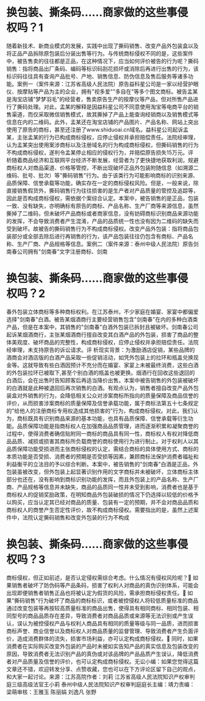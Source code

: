 # 换包装、撕条码……商家做的这些事侵权吗？1

随着新技术、新商业模式的发展，实践中出现了撕码销售、改变产品外包装盒以及将正品产品拆除原包装后分装出售等行为。与传统商标侵权不同的是，这些案件中，被告售卖的往往都是正品，在这种情况下，应当如何评价被告的行为呢？撕码销售：指将商品出厂条码、编码等标识码刮花损坏或消除后再进行出售的行为，该标识码往往具有查询产品批号、产地、销售信息、防伪信息及售后服务等诸多功能。案例一（案件来源：江苏省高级人民法院）原告益科星公司是一家以经营护眼仪、按摩贴等产品为主的企业，拥有"视多爱""多自在"等多个图文商标。被告孟某是淘宝店铺"梦梦羽毛"的经营者，售卖原告生产的按摩仪等产品，但对所售产品进行了撕码处理。对此，孟某的解释是因益科星公司不同意使用淘宝等电商平台的销售渠道，而仅采取微信销售模式，故其撕掉了产品上能查询经销商以及销售模式等信息在内的二维码。此外，孟某还在淘宝店铺的产品图片、产品名称、网站上突出使用了原告的商标，甚至还注册了www.shiduoai.cn域名。益科星公司起诉孟某，主张孟某的行为已构成商标侵权，应停止侵权并承担赔偿责任。法院经审理，认为孟某突出使用案涉商标以及注册域名的行为构成商标侵权，但撕码销售的行为不构成商标侵权，遂判令孟某停止相应的侵权行为，并赔偿原告损失15万元。评  析随着商品经济和互联网平台经济不断发展，经营者为了更快捷地获取利润，规避商标权人对商品渠道、价格等管控，不断出现破坏正品外包装附随信息（如溯源二维码、批号、批次）等"撕码销售"行为。由于该类行为可能影响商标的识别来源、品质保障、信誉承载等功能，确实存在一定的商标侵权风险。但是，一般来说，除直接销售假货外，撕码销售行为往往损害的是生产者对产品质量的管控及追踪等，因此是否构成商标侵权，需依据个案综合认定。本案中，被告销售的是正品，包装一致、没有缺失，亦明确标有原告的商标、产品名称、生产厂商等来源信息，虽然撕掉了二维码，但未破坏产品商标或者商家信息，没有妨碍商标识别商品来源功能的发挥，不会导致消费者产生混淆，产品的品质统一性也没有因为二维码的缺失而受到破坏。故被告的撕码销售行为不构成商标侵权。改变产品外包装：指将商品包装部分或全部去除后进行再销售的行为，该产品包装往往仍包含有商标、产品名称、生产厂商、产品规格等信息。案例二（案件来源：泰州中级人民法院）原告剑南春公司拥有"剑南春"文字注册商标、剑南

# 换包装、撕条码……商家做的这些事侵权吗？2

春外包装立体商标等多种商标权利。在江苏泰州，不少家庭在婚宴、家宴中都偏爱选择"剑南春"白酒。被告某烟酒商行主要经营销售包含"剑南春"在内的多种白酒类产品，但是在本案中，其销售的"剑南春"白酒外包装已拆封且被破坏。剑南春公司起诉某烟酒商行，主张某烟酒商行擅自改变其白酒产品的外包装，损害了商品的整体美观度、破坏商品的完整性，构成商标侵权，应停止侵权并承担赔偿责任。法院经审理，未支持原告的诉讼请求。评  析现实背景：为激励酒店促销，某些品牌的酒商会对酒店版的白酒产品采取一些促销活动，如凭外包装上的拉环和瓶盖兑换现金等。这就导致有些白酒因预计不充分而在婚宴、家宴上未被最终消费，这些白酒的外包装拉环已被取下,甚至个别白酒的瓶盖也被更换。烟酒行在回收这些退回的白酒后，会在出售时告知顾客后再适当降价出售。本案中被告销售的外包装被破坏的白酒就是此种被退回后再次销售的白酒。有观点认为，销售者擅自改变产品外包装盒对外销售的行为，会降低相关公众对涉案商标所指向的质量保障及商品信誉的评价，从而损害涉案商标的质量保障及信誉承载功能，属于商标法第五十七条规定的"给他人的注册商标专用权造成其他损害的"行为，构成商标侵权。对此，我们认为，商标既具有识别商品来源的基本功能，也具有品质保障、信誉承载等衍生功能。品质保障功能是指商标权人在加强商品品质管理，进而逐渐积累和凝聚商誉的过程中，使得消费者确信贴附同一商标的商品具有同一性，商标权人有权对降低商品品质、减损或损害其商标所负载商誉的商标使用行为进行制止。对于权利人以其品质保障功能受损进而主张商标侵权的认定，需结合商标的具体使用方式、商标的本质功能是否受损、消费者的预期是否受损等因素，兼顾商标法保护消费者福祉和利益衡平的立法目的予以综合判断。本案中，被告销售的"剑南春"白酒是正品，外包装虽被改变，但外包装上起显著识别作用的文字商标并未被破坏，立体商标主体部分也还在，没有影响到商标识别功能的发挥，而且外包装上的产品名称、生产厂商、产品规格等信息并未缺失，商品的品质同一性并未受到影响，消费者也是基于商标权人的促销奖励政策，在明知商品外包装破损的情况下仍选择以较低的价格予以购买，应当认定其已经对商品的质量、包装有一定的预期，并不会对商品品质和商标权人的商誉产生否定性评价，故不构成商标侵权。需要指出的是，虽然上述案件中，法院认定撕码销售和改变外包装的行为不构成

# 换包装、撕条码……商家做的这些事侵权吗？3

商标侵权，但正如前述，是否认定侵权需综合考虑。什么情况有侵权风险呢？🔹 如果销售者破坏了防伪码等产品条码，损害了权利人对商品的真伪识别体系，可能会出现即便销售者销售正品也将被认定为假货的风险，需承担商标侵权责任。🔹 如果"撕码销售"行为破坏了商品的商标标识，或者被控侵权人将较低质量标准的商品通过改变包装等再按较高质量标准的商品出售，使得具有相同商标、相同包装、相同型号的商品品质存在差异，导致消费者对商品品质或来源等无法识别或产生误认，误认为被控侵权产品与权利人商品具有相同的质量等级与同一品质，进而损害商标声誉、商业信誉以及商标权人对商品质量的监督管理、导致消费者产生负面评价，造成消费群体的流失，损害市场利益，亦可认定构成商标侵权。🔹 同时，如果消费者在实际购买改变外包装的产品时未被如实告知产品的真实信息及包装改变的原因，导致消费者无法识别产品的真伪或对该品牌的产品品质产生误认，降低消费者对产品质量及信誉的评价，也可认定构成商标侵权。无讼小编：如果您觉得这篇文章还不错，欢迎转发分享、点赞收藏，您也可以在下方评论区留下自己的观点，和大家一起讨论。来源：江苏高院作者：刘莉 江苏省高级人民法院知识产权审判庭三级高级法官王小莉 泰州中级人民法院知识产权审判庭庭长主编：靖力责编：梁萌审核：王雅玉 陈丽娟 刘逸凡 张野


